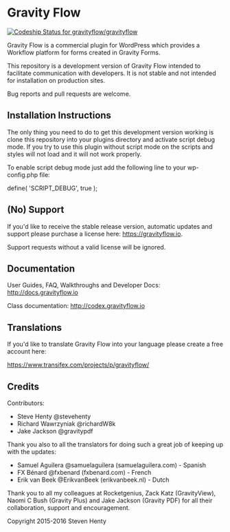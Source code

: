 Gravity Flow
==============================

[ ![Codeship Status for gravityflow/gravityflow](https://codeship.com/projects/b13b4010-bf9d-0133-a48a-0a97d18729e7/status?branch=master)](https://codeship.com/projects/137156)

Gravity Flow is a commercial plugin for WordPress which provides a Workflow platform for forms created in Gravity Forms.

This repository is a development version of Gravity Flow intended to facilitate communication with developers. It is not stable and not intended for installation on production sites.

Bug reports and pull requests are welcome.

## Installation Instructions
The only thing you need to do to get this development version working is clone this repository into your plugins directory and activate script debug mode. If you try to use this plugin without script mode on the scripts and styles will not load and it will not work properly.

To enable script debug mode just add the following line to your wp-config.php file:

define( 'SCRIPT_DEBUG', true );

## (No) Support
If you'd like to receive the stable release version, automatic updates and support please purchase a license here: https://gravityflow.io. 

Support requests without a valid license will be ignored.

## Documentation
User Guides, FAQ, Walkthroughs and Developer Docs: http://docs.gravityflow.io

Class documentation: http://codex.gravityflow.io

## Translations
If you'd like to translate Gravity Flow into your language please create a free account here:

https://www.transifex.com/projects/p/gravityflow/

## Credits
Contributors:

* Steve Henty @stevehenty
* Richard Wawrzyniak @richardW8k
* Jake Jackson @gravitypdf

Thank you also to all the translators for doing such a great job of keeping up with the updates:

* Samuel Aguilera @samuelaguilera (samuelaguilera.com) - Spanish
* FX Bénard @fxbenard (fxbenard.com) - French
* Erik van Beek @ErikvanBeek (erikvanbeek.nl) - Dutch

Thank you to all my colleagues at Rocketgenius, Zack Katz (GravityView), Naomi C Bush (Gravity Plus) and Jake Jackson (Gravity PDF) for all their collaboration, support and encouragement.

Copyright 2015-2016 Steven Henty
